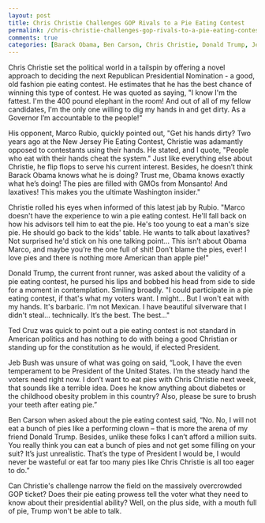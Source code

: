 ```yaml
---
layout: post
title: Chris Christie Challenges GOP Rivals to a Pie Eating Contest
permalink: /chris-christie-challenges-gop-rivals-to-a-pie-eating-contest/
comments: true
categories: [Barack Obama, Ben Carson, Chris Christie, Donald Trump, Jeb Bush, Marco Rubio, Politics, President Obama, Ted Cruz]
---
```

Chris Christie set the political world in a tailspin by offering a novel approach to deciding the next Republican Presidential Nomination - a good, old fashion pie eating contest. He estimates that he has the best chance of winning this type of contest. He was quoted as saying, "I know I'm the fattest. I'm the 400 pound elephant in the room! And out of all of my fellow candidates, I'm the only one willing to dig my hands in and get dirty. As a Governor I’m accountable to the people!"

His opponent, Marco Rubio, quickly pointed out, "Get his hands dirty? Two years ago at the New Jersey Pie Eating Contest, Christie was adamantly opposed to contestants using their hands. He stated, and I quote, "People who eat with their hands cheat the system." Just like everything else about Christie, he flip flops to serve his current interest. Besides, he doesn’t think Barack Obama knows what he is doing? Trust me, Obama knows exactly what he’s doing! The pies are filled with GMOs from Monsanto! And laxatives! This makes you the ultimate Washington insider."

Christie rolled his eyes when informed of this latest jab by Rubio. "Marco doesn't have the experience to win a pie eating contest. He'll fall back on how his advisors tell him to eat the pie. He's too young to eat a man's size pie. He should go back to the kids' table. He wants to talk about laxatives? Not surprised he'd stick on his one talking point… This isn’t about Obama Marco, and maybe you’re the one full of shit! Don’t blame the pies, ever! I love pies and there is nothing more American than apple pie!"

Donald Trump, the current front runner, was asked about the validity of a pie eating contest, he pursed his lips and bobbed his head from side to side for a moment in contemplation. Smiling broadly. "I could participate in a pie eating contest, if that's what my voters want. I might… But I won't eat with my hands. It's barbaric. I'm not Mexican. I have beautiful silverware that I didn't steal... technically. It’s the best. The best…"

Ted Cruz was quick to point out a pie eating contest is not standard in American politics and has nothing to do with being a good Christian or standing up for the constitution as he would, if elected President.

Jeb Bush was unsure of what was going on said, “Look, I have the even temperament to be President of the United States. I’m the steady hand the voters need right now. I don’t want to eat pies with Chris Christie next week, that sounds like a terrible idea. Does he know anything about diabetes or the childhood obesity problem in this country? Also, please be sure to brush your teeth after eating pie.”

Ben Carson when asked about the pie eating contest said, “No. No, I will not eat a bunch of pies like a performing clown – that is more the arena of my friend Donald Trump. Besides, unlike these folks I can’t afford a million suits. You really think you can eat a bunch of pies and not get some filling on your suit? It’s just unrealistic. That’s the type of President I would be, I would never be wasteful or eat far too many pies like Chris Christie is all too eager to do.”

Can Christie's challenge narrow the field on the massively overcrowded GOP ticket? Does their pie eating prowess tell the voter what they need to know about their presidential ability? Well, on the plus side, with a mouth full of pie, Trump won't be able to talk.

